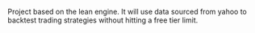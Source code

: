 Project based on the lean engine. It will use data sourced from yahoo to backtest trading strategies without hitting a free tier limit.
